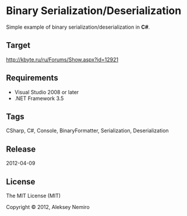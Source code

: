 ﻿# Binary Serialization/Deserialization

Simple example of binary serialization/deserialization in **C#**.

## Target

http://kbyte.ru/ru/Forums/Show.aspx?id=12921

## Requirements

* Visual Studio 2008 or later
* .NET Framework 3.5

## Tags 

CSharp, C#, Console, BinaryFormatter, Serialization, Deserialization

## Release

2012-04-09

## License

The MIT License (MIT)

Copyright © 2012, Aleksey Nemiro